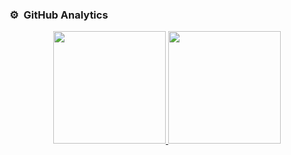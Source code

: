 ### ⚙️ &nbsp;GitHub Analytics

<p align="center">
<a href="https://github.com/danielcev">
  <img height="180em" src="https://github-readme-stats-eight-theta.vercel.app/api?username=danielcev&show_icons=true&theme=moltack&include_all_commits=true&count_private=false"/>
  <img height="180em" src="https://github-readme-stats-eight-theta.vercel.app/api/top-langs/?username=danielcev&layout=compact&langs_count=6&theme=moltack"/>
</a>
</p>
